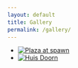 ```yaml
---
layout: default
title: Gallery
permalink: /gallery/
---
```


<div class="content">
	<section id="gallery">
		<ul class="thumbnails">
			<li class="span6">
				<a href="https://map.aedi.app/#world_classic/0/7/0/16/64" class="thumbnail">
					<img data-src="/assets/img/gallery/plaza.png" alt="Plaza at spawn" src="/assets/img/gallery/plaza.png">
				</a>
            </li>
			<li class="span6">
				<a href="https://map.aedi.app/#world_classic/0/7/105/20/64" class="thumbnail">
					<img data-src="/assets/img/gallery/huisDoorn.png" alt="Huis Doorn" src="/assets/img/gallery/huisDoorn.png">
				</a>
			</li>
        </ul>
	</section>
</div>
